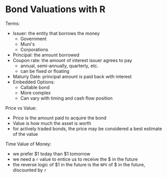# Bond Valuations with R

Terms:
- Issuer: the entity that borrows the money
  - Government
  - Muni's
  - Corporations
- Principal: the amount borrowed
- Coupon rate: the amount of interest issuer agrees to pay
  - annual, semi-annually, quarterly, etc.
  - can be fixed or floating
- Maturiy Date: principal amount is paid back with interest
- Embedded Options:
  - Callable bond
  - More complex
  - Can vary with timing and cash flow position
  

Price vs Value:
- Price is the amount paid to acquire the bond
- Value is how much the asset is worth
- for actively traded bonds, the price may be considered a best estimate of the value


Time Value of Money:
- we prefer \$1 today than \$1 tomorrow
- we need a `r` value to entice us to receive the \$ in the future
- the reverse logic of \$1 in the future is the `NPV` of \$ in the future, discounted by `r`

